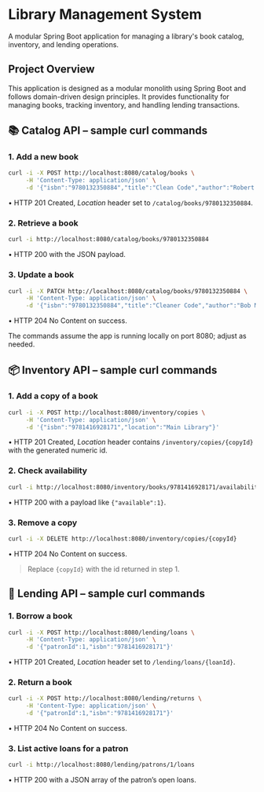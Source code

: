 # Library Management System

A modular Spring Boot application for managing a library's book catalog, inventory, and lending operations.

## Project Overview

This application is designed as a modular monolith using Spring Boot and follows domain-driven design principles. 
It provides functionality for managing books, tracking inventory, and handling lending transactions.

## 📚 Catalog API – sample curl commands

### 1. Add a new book

```bash
curl -i -X POST http://localhost:8080/catalog/books \
     -H 'Content-Type: application/json' \
     -d '{"isbn":"9780132350884","title":"Clean Code","author":"Robert C. Martin"}'
```

• HTTP 201 Created, *Location* header set to `/catalog/books/9780132350884`.

### 2. Retrieve a book

```bash
curl -i http://localhost:8080/catalog/books/9780132350884
```

• HTTP 200 with the JSON payload.

### 3. Update a book

```bash
curl -i -X PATCH http://localhost:8080/catalog/books/9780132350884 \
     -H 'Content-Type: application/json' \
     -d '{"isbn":"9780132350884","title":"Cleaner Code","author":"Bob Martin"}'
```

• HTTP 204 No Content on success.

The commands assume the app is running locally on port 8080; adjust as needed.

## 📦 Inventory API – sample curl commands

### 1. Add a copy of a book

```bash
curl -i -X POST http://localhost:8080/inventory/copies \
     -H 'Content-Type: application/json' \
     -d '{"isbn":"9781416928171","location":"Main Library"}'
```

• HTTP 201 Created, *Location* header contains `/inventory/copies/{copyId}` with the generated numeric id.

### 2. Check availability

```bash
curl -i http://localhost:8080/inventory/books/9781416928171/availability
```

• HTTP 200 with a payload like `{"available":1}`.

### 3. Remove a copy

```bash
curl -i -X DELETE http://localhost:8080/inventory/copies/{copyId}
```

• HTTP 204 No Content on success.

> Replace `{copyId}` with the id returned in step 1.

## 🔄 Lending API – sample curl commands

### 1. Borrow a book

```bash
curl -i -X POST http://localhost:8080/lending/loans \
     -H 'Content-Type: application/json' \
     -d '{"patronId":1,"isbn":"9781416928171"}'
```

• HTTP 201 Created, *Location* header set to `/lending/loans/{loanId}`.

### 2. Return a book

```bash
curl -i -X POST http://localhost:8080/lending/returns \
     -H 'Content-Type: application/json' \
     -d '{"patronId":1,"isbn":"9781416928171"}'
```

• HTTP 204 No Content on success.

### 3. List active loans for a patron

```bash
curl -i http://localhost:8080/lending/patrons/1/loans
```

• HTTP 200 with a JSON array of the patron’s open loans.

